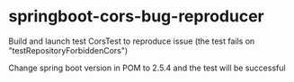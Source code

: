 # springboot-cors-bug-reproducer

Build and launch test CorsTest to reproduce issue (the test fails on "testRepositoryForbiddenCors")

Change spring boot version in POM to 2.5.4 and the test will be successful